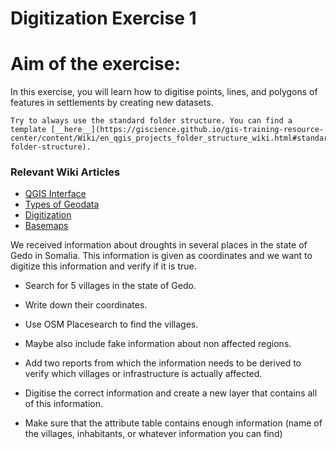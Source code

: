 # Digitization Exercise 1

# Aim of the exercise:

In this exercise, you will learn how to digitise points, lines, and polygons of features in settlements by creating new datasets. 

```{Attention}
Try to always use the standard folder structure. You can find a template [__here__](https://giscience.github.io/gis-training-resource-center/content/Wiki/en_qgis_projects_folder_structure_wiki.html#standard-folder-structure).
```

### Relevant Wiki Articles

* [QGIS Interface](https://giscience.github.io/gis-training-resource-center/content/Wiki/en_qgis_interface_wiki.html)
* [Types of Geodata](https://giscience.github.io/gis-training-resource-center/content/Wiki/en_qgis_geodata_types_wiki.html)
* [Digitization](https://giscience.github.io/gis-training-resource-center/content/Wiki/en_qgis_digitalization_wiki.html)
* [Basemaps](https://giscience.github.io/gis-training-resource-center/content/Wiki/en_qgis_basemaps_wiki.html)

We received information about droughts in several places in the state of Gedo in Somalia. This information is given as coordinates and we want to digitize this information and verify if it is true.

- Search for 5 villages in the state of Gedo.
- Write down their coordinates.
- Use OSM Placesearch to find the villages.
- Maybe also include fake information about non affected regions.
- Add two reports from which the information needs to be derived to verify which villages or infrastructure is actually affected.

- Digitise the correct information and create a new layer that contains all of this information.
- Make sure that the attribute table contains enough information (name of the villages, inhabitants, or whatever information you can find)










    













